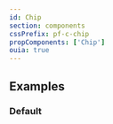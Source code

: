 ```yaml
---
id: Chip
section: components
cssPrefix: pf-c-chip
propComponents: ['Chip']
ouia: true
---
```


## Examples

### Default

```ts file='./ChipDefault.tsx'
```
